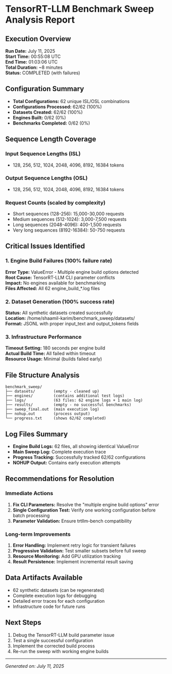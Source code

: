 # TensorRT-LLM Benchmark Sweep Analysis Report

## Execution Overview
**Run Date:** July 11, 2025  
**Start Time:** 00:55:08 UTC  
**End Time:** 01:03:06 UTC  
**Total Duration:** ~8 minutes  
**Status:** COMPLETED (with failures)

## Configuration Summary
- **Total Configurations:** 62 unique ISL/OSL combinations
- **Configurations Processed:** 62/62 (100%)
- **Datasets Created:** 62/62 (100%)
- **Engines Built:** 0/62 (0%)
- **Benchmarks Completed:** 0/62 (0%)

## Sequence Length Coverage
### Input Sequence Lengths (ISL)
- 128, 256, 512, 1024, 2048, 4096, 8192, 16384 tokens

### Output Sequence Lengths (OSL)  
- 128, 256, 512, 1024, 2048, 4096, 8192, 16384 tokens

### Request Counts (scaled by complexity)
- Short sequences (128-256): 15,000-30,000 requests
- Medium sequences (512-1024): 3,000-7,500 requests  
- Long sequences (2048-4096): 400-1,500 requests
- Very long sequences (8192-16384): 50-750 requests

## Critical Issues Identified

### 1. Engine Build Failures (100% failure rate)
**Error Type:** ValueError - Multiple engine build options detected  
**Root Cause:** TensorRT-LLM CLI parameter conflicts  
**Impact:** No engines available for benchmarking  
**Files Affected:** All 62 engine_build_*.log files

### 2. Dataset Generation (100% success rate)
**Status:** All synthetic datasets created successfully  
**Location:** /home/shaamil-karim/benchmark_sweep/datasets/  
**Format:** JSONL with proper input_text and output_tokens fields

### 3. Infrastructure Performance
**Timeout Setting:** 180 seconds per engine build  
**Actual Build Time:** All failed within timeout  
**Resource Usage:** Minimal (builds failed early)

## File Structure Analysis
```
benchmark_sweep/
├── datasets/        (empty - cleaned up)
├── engines/         (contains additional test logs)
├── logs/            (63 files: 62 engine logs + 1 main log)
├── results/         (empty - no successful benchmarks)
├── sweep_final.out  (main execution log)
├── nohup.out        (process output)
└── progress.txt     (shows 62/62 completed)
```

## Log Files Summary
- **Engine Build Logs:** 62 files, all showing identical ValueError
- **Main Sweep Log:** Complete execution trace
- **Progress Tracking:** Successfully tracked 62/62 configurations
- **NOHUP Output:** Contains early execution attempts

## Recommendations for Resolution

### Immediate Actions
1. **Fix CLI Parameters:** Resolve the "multiple engine build options" error
2. **Single Configuration Test:** Verify one working configuration before batch processing
3. **Parameter Validation:** Ensure trtllm-bench compatibility

### Long-term Improvements
1. **Error Handling:** Implement retry logic for transient failures
2. **Progressive Validation:** Test smaller subsets before full sweep
3. **Resource Monitoring:** Add GPU utilization tracking
4. **Result Persistence:** Implement incremental result saving

## Data Artifacts Available
- 62 synthetic datasets (can be regenerated)
- Complete execution logs for debugging
- Detailed error traces for each configuration
- Infrastructure code for future runs

## Next Steps
1. Debug the TensorRT-LLM build parameter issue
2. Test a single successful configuration
3. Implement the corrected build process
4. Re-run the sweep with working engine builds

---
*Generated on: July 11, 2025*
